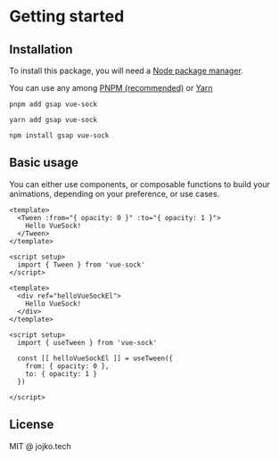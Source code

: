 # Getting started

## Installation
To install this package, you will need a [Node package manager](https://nodejs.org/en/download/). 

You can use any among [PNPM (recommended)](https://pnpm.io/) or [Yarn](https://yarnpkg.net/)

<CodeGroup>
  <CodeGroupItem title="PNPM" active>

```bash:no-line-numbers
pnpm add gsap vue-sock
```

  </CodeGroupItem>

  <CodeGroupItem title="YARN">

```bash:no-line-numbers
yarn add gsap vue-sock
```

  </CodeGroupItem>

  <CodeGroupItem title="NPM">

```bash:no-line-numbers
npm install gsap vue-sock
```

  </CodeGroupItem>
</CodeGroup>

## Basic usage

You can either use components, or composable functions to build your animations, depending on your preference, or use cases.

<CodeGroup>
  <CodeGroupItem title="Component API">

```vue
<template>
  <Tween :from="{ opacity: 0 }" :to="{ opacity: 1 }">
    Hello VueSock!
  </Tween>
</template>

<script setup>
  import { Tween } from 'vue-sock'
</script>
```

  </CodeGroupItem>
    <CodeGroupItem title="Composition API">

```vue
<template>
  <div ref="helloVueSockEl">
    Hello VueSock!
  </div>
</template>

<script setup>
  import { useTween } from 'vue-sock'

  const [[ helloVueSockEl ]] = useTween({ 
    from: { opacity: 0 }, 
    to: { opacity: 1 } 
  })

</script>
```

  </CodeGroupItem>
</CodeGroup>

## License
MIT @ jojko.tech